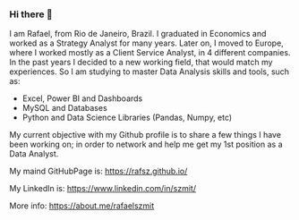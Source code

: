 ### Hi there 👋

<!--
**Rafsz/rafsz** is a ✨ _special_ ✨ repository because its `README.md` (this file) appears on your GitHub profile.

Here are some ideas to get you started:

- 🔭 I’m currently working on ...
- 🌱 I’m currently learning ...
- 👯 I’m looking to collaborate on ...
- 🤔 I’m looking for help with ...
- 💬 Ask me about ...
- 📫 How to reach me: ...
- 😄 Pronouns: ...
- ⚡ Fun fact: ...
-->

I am Rafael, from Rio de Janeiro, Brazil.
I graduated in Economics and worked as a Strategy Analyst for many years.
Later on, I moved to Europe, where I worked mostly as a Client Service Analyst, in 4 different companies.
In the past years I decided to a new working field, that would match my experiences.  So I am studying to master Data Analysis skills and tools, such as:
 - Excel, Power BI and Dashboards
 - MySQL and Databases
 - Python and Data Science Libraries (Pandas, Numpy, etc)
 
 My current objective with my Github profile is to share a few things I have been working on; in order to network and help me get my 1st position as a Data Analyst.

 My maind GitHubPage is: https://rafsz.github.io/
 
 My LinkedIn is: https://www.linkedin.com/in/szmit/

 More info: https://about.me/rafaelszmit

